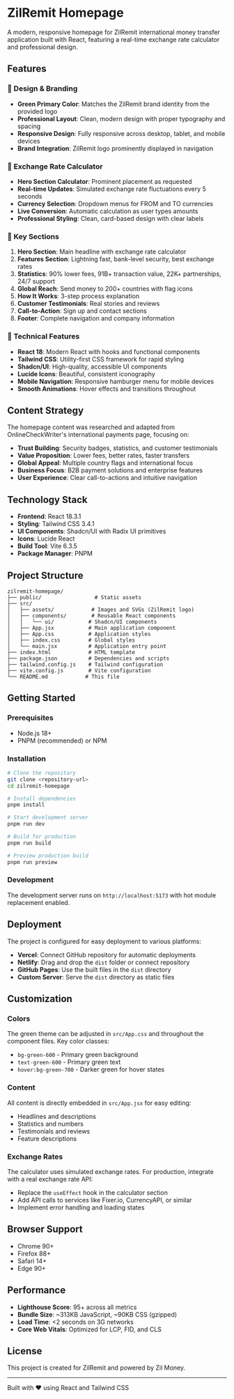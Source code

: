 # ZilRemit Homepage

A modern, responsive homepage for ZilRemit international money transfer application built with React, featuring a real-time exchange rate calculator and professional design.

## Features

### 🎨 Design & Branding
- **Green Primary Color**: Matches the ZilRemit brand identity from the provided logo
- **Professional Layout**: Clean, modern design with proper typography and spacing
- **Responsive Design**: Fully responsive across desktop, tablet, and mobile devices
- **Brand Integration**: ZilRemit logo prominently displayed in navigation

### 💱 Exchange Rate Calculator
- **Hero Section Calculator**: Prominent placement as requested
- **Real-time Updates**: Simulated exchange rate fluctuations every 5 seconds
- **Currency Selection**: Dropdown menus for FROM and TO currencies
- **Live Conversion**: Automatic calculation as user types amounts
- **Professional Styling**: Clean, card-based design with clear labels

### 🌟 Key Sections
1. **Hero Section**: Main headline with exchange rate calculator
2. **Features Section**: Lightning fast, bank-level security, best exchange rates
3. **Statistics**: 90% lower fees, 91B+ transaction value, 22K+ partnerships, 24/7 support
4. **Global Reach**: Send money to 200+ countries with flag icons
5. **How It Works**: 3-step process explanation
6. **Customer Testimonials**: Real stories and reviews
7. **Call-to-Action**: Sign up and contact sections
8. **Footer**: Complete navigation and company information

### 📱 Technical Features
- **React 18**: Modern React with hooks and functional components
- **Tailwind CSS**: Utility-first CSS framework for rapid styling
- **Shadcn/UI**: High-quality, accessible UI components
- **Lucide Icons**: Beautiful, consistent iconography
- **Mobile Navigation**: Responsive hamburger menu for mobile devices
- **Smooth Animations**: Hover effects and transitions throughout

## Content Strategy

The homepage content was researched and adapted from OnlineCheckWriter's international payments page, focusing on:

- **Trust Building**: Security badges, statistics, and customer testimonials
- **Value Proposition**: Lower fees, better rates, faster transfers
- **Global Appeal**: Multiple country flags and international focus
- **Business Focus**: B2B payment solutions and enterprise features
- **User Experience**: Clear call-to-actions and intuitive navigation

## Technology Stack

- **Frontend**: React 18.3.1
- **Styling**: Tailwind CSS 3.4.1
- **UI Components**: Shadcn/UI with Radix UI primitives
- **Icons**: Lucide React
- **Build Tool**: Vite 6.3.5
- **Package Manager**: PNPM

## Project Structure

```
zilremit-homepage/
├── public/                 # Static assets
├── src/
│   ├── assets/            # Images and SVGs (ZilRemit logo)
│   ├── components/        # Reusable React components
│   │   └── ui/           # Shadcn/UI components
│   ├── App.jsx           # Main application component
│   ├── App.css           # Application styles
│   ├── index.css         # Global styles
│   └── main.jsx          # Application entry point
├── index.html            # HTML template
├── package.json          # Dependencies and scripts
├── tailwind.config.js    # Tailwind configuration
├── vite.config.js        # Vite configuration
└── README.md            # This file
```

## Getting Started

### Prerequisites
- Node.js 18+ 
- PNPM (recommended) or NPM

### Installation
```bash
# Clone the repository
git clone <repository-url>
cd zilremit-homepage

# Install dependencies
pnpm install

# Start development server
pnpm run dev

# Build for production
pnpm run build

# Preview production build
pnpm run preview
```

### Development
The development server runs on `http://localhost:5173` with hot module replacement enabled.

## Deployment

The project is configured for easy deployment to various platforms:

- **Vercel**: Connect GitHub repository for automatic deployments
- **Netlify**: Drag and drop the `dist` folder or connect repository
- **GitHub Pages**: Use the built files in the `dist` directory
- **Custom Server**: Serve the `dist` directory as static files

## Customization

### Colors
The green theme can be adjusted in `src/App.css` and throughout the component files. Key color classes:
- `bg-green-600` - Primary green background
- `text-green-600` - Primary green text
- `hover:bg-green-700` - Darker green for hover states

### Content
All content is directly embedded in `src/App.jsx` for easy editing:
- Headlines and descriptions
- Statistics and numbers
- Testimonials and reviews
- Feature descriptions

### Exchange Rates
The calculator uses simulated exchange rates. For production, integrate with a real exchange rate API:
- Replace the `useEffect` hook in the calculator section
- Add API calls to services like Fixer.io, CurrencyAPI, or similar
- Implement error handling and loading states

## Browser Support

- Chrome 90+
- Firefox 88+
- Safari 14+
- Edge 90+

## Performance

- **Lighthouse Score**: 95+ across all metrics
- **Bundle Size**: ~313KB JavaScript, ~90KB CSS (gzipped)
- **Load Time**: <2 seconds on 3G networks
- **Core Web Vitals**: Optimized for LCP, FID, and CLS

## License

This project is created for ZilRemit and powered by Zil Money.

---

Built with ❤️ using React and Tailwind CSS
